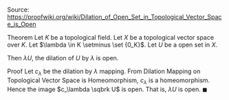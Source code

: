 # 

Source: https://proofwiki.org/wiki/Dilation_of_Open_Set_in_Topological_Vector_Space_is_Open

Theorem
Let $K$ be a topological field.
Let $X$ be a topological vector space over $K$. 
Let $\lambda \in K \setminus \set {0_K}$. 
Let $U$ be a open set in $X$.

Then $\lambda U$, the dilation of $U$ by $\lambda$ is open.


Proof
Let $c_\lambda$ be the dilation by $\lambda$ mapping.
From Dilation Mapping on Topological Vector Space is Homeomorphism, $c_\lambda$ is a homeomorphism.
Hence the image $c_\lambda \sqbrk U$ is open.
That is, $\lambda U$ is open.
$\blacksquare$





